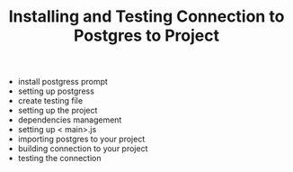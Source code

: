 <header>
  <h1>Installing and Testing Connection to Postgres to Project</h1>
</header>
<div>
  <ul>
    <li>install postgress prompt</li>
    <li>setting up postgress</li>
    <li>create testing file</li>
    <li>setting up the project</li>
    <li>dependencies management</li>
    <li>setting up < main>.js</li>
    <li>importing postgres to your project</li>
    <li>building connection to your project</li>
    <li>testing the connection</li>
  </ul>
</div>